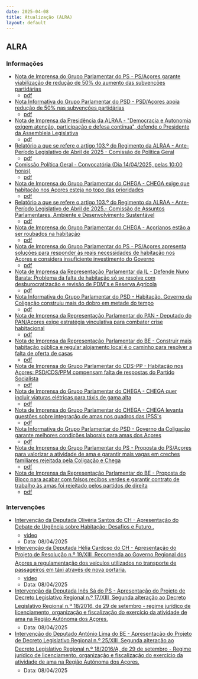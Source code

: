 ```yaml
---
date: 2025-04-08
title: Atualização (ALRA)
layout: default
---
```

## ALRA

### Informações

* [Nota de Imprensa do Grupo Parlamentar do PS - PS/Açores garante viabilização de redução de 50% do aumento das subvenções partidárias](http://base.alra.pt:82/4DACTION/w_pesquisa_registo/8/21462)
  * [pdf](http://base.alra.pt:82/Doc_Noticias/NI21462.pdf)
* [Nota Informativa do Grupo Parlamentar do PSD - PSD/Açores apoia redução de 50% nas subvenções partidárias](http://base.alra.pt:82/4DACTION/w_pesquisa_registo/8/21463)
  * [pdf](http://base.alra.pt:82/Doc_Noticias/NI21463.pdf)
* [Nota de Imprensa da Presidência da ALRAA - "Democracia e Autonomia exigem atenção, participação e defesa contínua", defende o Presidente da Assembleia Legislativa](http://base.alra.pt:82/4DACTION/w_pesquisa_registo/8/21464)
  * [pdf](http://base.alra.pt:82/Doc_Noticias/NI21464.pdf)
* [Relatório a que se refere o artigo 103.º do Regimento da ALRAA - Ante-Período Legislativo de Abril de 2025 - Comissão de Política Geral](http://base.alra.pt:82/4DACTION/w_pesquisa_registo/8/21465)
  * [pdf](http://base.alra.pt:82/Doc_Noticias/NI21465.pdf)
* [Comissão Política Geral - Convocatória (Dia 14/04/2025, pelas 10:00 horas)](http://base.alra.pt:82/4DACTION/w_pesquisa_registo/8/21466)
  * [pdf](http://base.alra.pt:82/Doc_Noticias/NI21466.pdf)
* [Nota de Imprensa do Grupo Parlamentar do CHEGA - CHEGA exige que habitação nos Açores esteja no topo das prioridades](http://base.alra.pt:82/4DACTION/w_pesquisa_registo/8/21467)
  * [pdf](http://base.alra.pt:82/Doc_Noticias/NI21467.pdf)
* [Relatório a que se refere o artigo 103.º do Regimento da ALRAA - Ante-Período Legislativo de Abril de 2025.- Comissão de Assuntos Parlamentares, Ambiente e Desenvolvimento Sustentável](http://base.alra.pt:82/4DACTION/w_pesquisa_registo/8/21468)
  * [pdf](http://base.alra.pt:82/Doc_Noticias/NI21468.pdf)
* [Nota de Imprensa do Grupo Parlamentar do CHEGA - Açorianos estão a ser roubados na habitação](http://base.alra.pt:82/4DACTION/w_pesquisa_registo/8/21469)
  * [pdf](http://base.alra.pt:82/Doc_Noticias/NI21469.pdf)
* [Nota de Imprensa do Grupo Parlamentar do PS - PS/Açores apresenta soluções para responder às reais necessidades de habitação nos Açores e considera insuficiente investimento do Governo](http://base.alra.pt:82/4DACTION/w_pesquisa_registo/8/21470)
  * [pdf](http://base.alra.pt:82/Doc_Noticias/NI21470.pdf)
* [Nota de Imprensa da Representação Parlamentar da IL - Defende Nuno Barata: Problema da falta de habitação só se resolve com desburocratização e revisão de PDM's e Reserva Agrícola](http://base.alra.pt:82/4DACTION/w_pesquisa_registo/8/21471)
  * [pdf](http://base.alra.pt:82/Doc_Noticias/NI21471.pdf)
* [Nota Informativa do Grupo Parlamentar do PSD - Habitação. Governo da Coligação construiu mais do dobro em metade do tempo](http://base.alra.pt:82/4DACTION/w_pesquisa_registo/8/21472)
  * [pdf](http://base.alra.pt:82/Doc_Noticias/NI21472.pdf)
* [Nota de Imprensa da Representação Parlamentar do PAN - Deputado do PAN/Açores exige estratégia vinculativa para combater crise habitacional](http://base.alra.pt:82/4DACTION/w_pesquisa_registo/8/21474)
  * [pdf](http://base.alra.pt:82/Doc_Noticias/NI21474.pdf)
* [Nota de Imprensa da Representação Parlamentar do BE - Construir mais habitação pública e regular alojamento local é o caminho para resolver a falta de oferta de casas](http://base.alra.pt:82/4DACTION/w_pesquisa_registo/8/21475)
  * [pdf](http://base.alra.pt:82/Doc_Noticias/NI21475.pdf)
* [Nota de Imprensa do Grupo Parlamentar do CDS-PP - Habitação nos Açores: PSD/CDS/PPM compensam falta de respostas do Partido Socialista](http://base.alra.pt:82/4DACTION/w_pesquisa_registo/8/21476)
  * [pdf](http://base.alra.pt:82/Doc_Noticias/NI21476.pdf)
* [Nota de Imprensa do Grupo Parlamentar do CHEGA - CHEGA quer incluir viaturas elétricas para táxis de gama alta](http://base.alra.pt:82/4DACTION/w_pesquisa_registo/8/21477)
  * [pdf](http://base.alra.pt:82/Doc_Noticias/NI21477.pdf)
* [Nota de Imprensa do Grupo Parlamentar do CHEGA - CHEGA levanta questões sobre integração de amas nos quadros das IPSS's](http://base.alra.pt:82/4DACTION/w_pesquisa_registo/8/21478)
  * [pdf](http://base.alra.pt:82/Doc_Noticias/NI21478.pdf)
* [Nota Informativa do Grupo Parlamentar do PSD - Governo da Coligação garante melhores condições laborais para amas dos Açores](http://base.alra.pt:82/4DACTION/w_pesquisa_registo/8/21479)
  * [pdf](http://base.alra.pt:82/Doc_Noticias/NI21479.pdf)
* [Nota de Imprensa do Grupo Parlamentar do PS - Proposta do PS/Açores para valorizar a atividade de ama e garantir mais vagas em creches familiares rejeitada pela Coligação e Chega](http://base.alra.pt:82/4DACTION/w_pesquisa_registo/8/21480)
  * [pdf](http://base.alra.pt:82/Doc_Noticias/NI21480.pdf)
* [Nota de Imprensa da Representação Parlamentar do BE - Proposta do Bloco para acabar com falsos recibos verdes e garantir contrato de trabalho às amas foi rejeitado pelos partidos de direita](http://base.alra.pt:82/4DACTION/w_pesquisa_registo/8/21481)
  * [pdf](http://base.alra.pt:82/Doc_Noticias/NI21481.pdf)

### Intervenções

* [Intervenção da Deputada Olivéria Santos do CH - Apresentação do Debate de Urgência sobre Habitação: Desafios e Futuro .](http://base.alra.pt:82/4DACTION/w_pesquisa_registo/9/3348)
  * [video](https://video.alra.pt/Asset/Details/5fbaf68c-27dd-4912-a4c5-aeb028c468f4)
  * Data: 08/04/2025
* [Intervenção da Deputada Hélia Cardoso do CH  -  Apresentação do Projeto de Resolução n.º 19/XIII  Recomenda ao Governo Regional dos Açores a regulamentação dos veículos utilizados no transporte de passageiros em táxi através de nova portaria.](http://base.alra.pt:82/4DACTION/w_pesquisa_registo/9/3349)
  * [video](https://video.alra.pt/Asset/Details/c3471767-d9d6-4f65-8b6e-02c7e5658caf)
  * Data: 08/04/2025
* [Intervenção da Deputada Inês Sá do PS  - Apresentação do Projeto de Decreto Legislativo Regional n.º 17/XIII  Segunda alteração ao Decreto Legislativo Regional n.º 18/2016, de 29 de setembro - regime jurídico de licenciamento, organização e fiscalização do exercício da atividade de ama na Região Autónoma dos Açores.](http://base.alra.pt:82/4DACTION/w_pesquisa_registo/9/3350)
  * Data: 08/04/2025
* [Intervenção do Deputado António Lima do BE  - Apresentação do Projeto de Decreto Legislativo Regional n.º 25/XIII  Segunda alteração ao Decreto Legislativo Regional n.º 18/2016/A, de 29 de setembro - Regime jurídico de licenciamento, organização e fiscalização do exercício da atividade de ama na Região Autónoma dos Açores.](http://base.alra.pt:82/4DACTION/w_pesquisa_registo/9/3351)
  * Data: 08/04/2025
